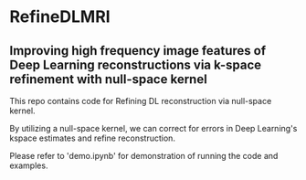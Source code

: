 # RefineDLMRI

## Improving high frequency image features of Deep Learning reconstructions via k-space refinement with null-space kernel

This repo contains code for Refining DL reconstruction via null-space kernel. 

By utilizing a null-space kernel, we can correct for errors in Deep Learning's kspace estimates and refine reconstruction. 

Please refer to 'demo.ipynb' for demonstration of running the code and examples.

